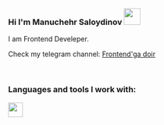 ### Hi I'm Manuchehr Saloydinov <img src="https://media0.giphy.com/media/w1OBpBd7kJqHrJnJ13/giphy.gif?cid=ecf05e47aaqzhggfommoeua44bu4hyxpuega0aq2nlzgj2u9&rid=giphy.gif&ct=s" width="34px" >

I am Frontend Develeper. <br />

Check my telegram channel: <a href="https://t.me/frontendga_doir">
Frontend'ga doir
</a>

<br />

### Languages and tools I work with: 

<code><img src="https://seeklogo.com/images/H/html5-with-wordmark-black-white-logo-A6222B77EC-seeklogo.com.png" width="30px"><code/>
